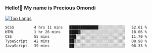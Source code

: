 ### Hello!👋 My name is Precious Omondi 

[![Top Langs](https://github-readme-stats.vercel.app/api/top-langs/?username=Presho99&langs_count=8&theme=dark)](https://github.com/Presho99/github-readme-stats)



<!--START_SECTION:waka-->

```txt
SCSS         4 hrs 11 mins   █████████████░░░░░░░░░░░░   52.61 %
HTML         1 hr 26 mins    ████▓░░░░░░░░░░░░░░░░░░░░   18.06 %
CSS          55 mins         ███░░░░░░░░░░░░░░░░░░░░░░   11.70 %
TypeScript   42 mins         ██▒░░░░░░░░░░░░░░░░░░░░░░   08.98 %
JavaScript   39 mins         ██░░░░░░░░░░░░░░░░░░░░░░░   08.33 %
```

<!--END_SECTION:waka-->

